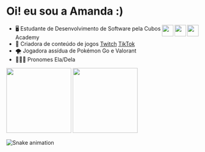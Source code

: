 <h1 align="left">Oi! eu sou a Amanda :) </h1>

<img align="right" width="30" src="https://cdn.jsdelivr.net/gh/devicons/devicon/icons/javascript/javascript-plain.svg"/>
<img align="right" width="30" src="https://cdn.jsdelivr.net/gh/devicons/devicon/icons/html5/html5-plain.svg"/>
<img align="right" width="30" src="https://cdn.jsdelivr.net/gh/devicons/devicon/icons/css3/css3-plain.svg" />    

- 🖥️ Estudante de Desenvolvimento de Software pela Cubos Academy 
- 💭 Criadora de conteúdo de jogos [Twitch](https://www.twitch.tv/amandast0rm) [TikTok](https://www.tiktok.com/@amandast0rm) 
- 🌪️ Jogadora assídua de Pokémon Go e Valorant
- 👩🏽‍💻 Pronomes Ela/Dela 

<div>
<img height="170em" src="https://github-readme-stats.vercel.app/api?username=amandaureliano&show_icons=true&theme=radical">
<img height="170em" src="https://github-readme-stats.vercel.app/api/top-langs/?username=amandaureliano&show_icons=true&theme=radical">
<div/>

![Snake animation](https://github.com/amandaureliano/amandaureliano/blob/output/github-contribution-grid-snake.svg)
